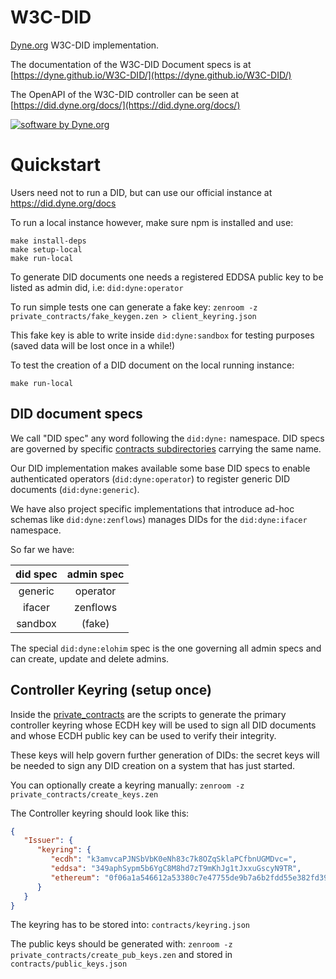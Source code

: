 # W3C-DID
[Dyne.org](http://dyne.org/) W3C-DID implementation. 

The documentation of the W3C-DID Document specs is at [https://dyne.github.io/W3C-DID/](https://dyne.github.io/W3C-DID/)

The OpenAPI of the W3C-DID controller can be seen at [https://did.dyne.org/docs/](https://did.dyne.org/docs/)

[![software by Dyne.org](https://files.dyne.org/software_by_dyne.png)](http://www.dyne.org)

# Quickstart

Users need not to run a DID, but can use our official instance at https://did.dyne.org/docs

To run a local instance however, make sure npm is installed and use:
```
make install-deps
make setup-local
make run-local
```

To generate DID documents one needs a registered EDDSA public key to be listed as admin did, i.e: `did:dyne:operator`

To run simple tests one can generate a fake key: `zenroom -z private_contracts/fake_keygen.zen > client_keyring.json`

This fake key is able to write inside `did:dyne:sandbox` for testing purposes (saved data will be lost once in a while!)

To test the creation of a DID document on the local running instance:
```
make run-local
```

## DID document specs

We call "DID spec" any word following the `did:dyne:` namespace. DID specs are governed by specific [contracts subdirectories](/contracts) carrying the same name.

Our DID implementation makes available some base DID specs to enable authenticated operators (`did:dyne:operator`) to register generic DID documents (`did:dyne:generic`).

We have also project specific implementations that introduce ad-hoc schemas like `did:dyne:zenflows`) manages DIDs for the `did:dyne:ifacer` namespace.

So far we have:

| did spec | admin spec |
|:--------:|:----------:|
| generic  | operator   |
| ifacer   | zenflows   |
| sandbox  | (fake)     |

The special `did:dyne:elohim` spec is the one governing all admin specs and can create, update and delete admins.

## Controller Keyring (setup once)

Inside the [private_contracts](private_contracts) are the scripts to generate the primary controller keyring whose ECDH key will be used to sign all DID documents and whose ECDH public key can be used to verify their integrity.

These keys will help govern further generation of DIDs: the secret keys will be needed to sign any DID creation on a system that has just started.

You can optionally create a keyring manually: `zenroom -z private_contracts/create_keys.zen`

The Controller keyring should look like this: 

```json
{
   "Issuer": {
      "keyring": {
         "ecdh": "k3amvcaPJNSbVbK0eNh83c7k8OZqSklaPCfbnUGMDvc=",
         "eddsa": "349aphSypm5b6YgC8M8hd7zT9mKhJg1tJxxuGscyN9TR",
         "ethereum": "0f06a1a546612a53380c7e47755de9b7a6b2fdd55e382fd39d48d2b862a55bfd"
      }
   }
}
```

The keyring has to be stored into: `contracts/keyring.json`

The public keys should be generated with: `zenroom -z private_contracts/create_pub_keys.zen`
and stored in `contracts/public_keys.json`


